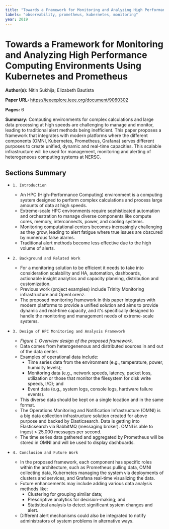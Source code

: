 ```yaml
---
title: "Towards a Framework for Monitoring and Analyzing High Performance Computing Environments Using Kubernetes and Prometheus"
labels: "observability, prometheus, kubernetes, monitoring"
year: 2019
---
```


# Towards a Framework for Monitoring and Analyzing High Performance Computing Environments Using Kubernetes and Prometheus

**Author(s):** Nitin Sukhija; Elizabeth Bautista

**Paper URL:** https://ieeexplore.ieee.org/document/9060302

**Pages:** 6

**Summary:** Computing environments for complex calculations and large data processing at high speeds are challenging to manage and monitor, leading to traditional alert methods being inefficient. This paper proposes a framework that integrates with modern platforms where the different components (OMNI, Kubernetes, Prometheus, Grafana) serves different purposes to create unified, dynamic and real-time capacities. This scalable infrastructure will be used for management, monitoring and alerting of heterogeneous computing systems at NERSC.

## Sections Summary

- `1. Introduction`
  - An HPC (High-Performance Computing) environment is a computing system designed to perform complex calculations and process large amounts of data at high speeds.
  - Extreme-scale HPC environments require sophisticated automation and orchestration to manage diverse components like compute cores, memory, interconnects, power, and cooling systems.
  - Monitoring computational centers becomes increasingly challenging as they grow, leading to alert fatigue where true issues are obscured by numerous false alarms.
  - Traditional alert methods become less effective due to the high volume of alerts.
    
- `2. Background and Related Work`
  - For a monitoring solution to be efficient it needs to take into consideration scalability and HA, automation, dashboards, actionable insight analytics and capacity planning, distribution and customization.
  - Previous work (project examples) include Trinity Monitoring infrastructure and OpenLorenz.
  - The proposed monitoring framework in this paper integrates with modern platforms to provide a unified solution and aims to provide dynamic and real-time capacity, and it's specifically designed to handle the monitoring and management needs of extreme-scale systems. 
    
- `3. Design of HPC Monitoring and Analysis Framework`
  - *Figure 1. Overview design of the proposed framework.*
  - Data comes from heterogenenous and distributed sources in and out of the data center.
  - Examples of operational data include:
    - Time series data from the environment (e.g., temperature, power, humidity levels);
    - Monitoring data (e.g., network speeds, latency, packet loss, utilization or those that monitor the filesystem for disk write speeds, I/O); and
    - Event data (e.g., system logs, console logs, hardware failure events).
  - This diverse data should be kept on a single location and in the same format.
  - The Operations Monitoring and Notification Infrastructure (OMNI) is a big data collection infrastructure solution created for above purpose and backed by Elasticsearch. Data is getting into Elasticsearch via RabbitMQ (messaging broker). OMNI is able to ingest > 25,000 messages per second.
  - The time series data gathered and aggregated by Prometheus will be stored in OMNI and will be used to display dashboards.
    
- `4. Conclusion and Future Work`
  - In the proposed framework, each component has specific roles within the architecture, such as Prometheus pulling data, OMNI collecting data, Kubernetes managing the system via deployments of clusters and services, and Grafana real-time visualizing the data.
  - Future enhancements may include adding various data analysis methods like:
    - Clustering for grouping similar data;
    - Prescriptive analytics for decision-making; and
    - Statistical analysis to detect significant system changes and alert.
  - Different alert mechanisms could also be integrated to notify administrators of system problems in alternative ways.
